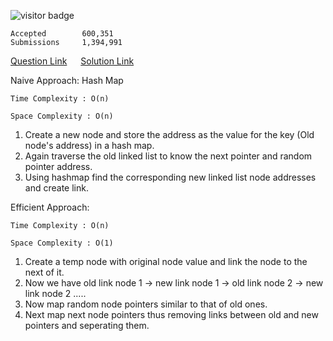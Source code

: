 ![visitor badge](https://visitor-badge.glitch.me/badge?page_id=yvrakesh.Leetcode-0138)

    Accepted        600,351
    Submissions     1,394,991

[Question Link](https://leetcode.com/problems/copy-list-with-random-pointer/)   &emsp; [Solution Link](https://github.com/yvrakesh/Leetcode/blob/main/code/0138/sol.cpp)

Naive Approach: Hash Map
    
    Time Complexity : O(n)

    Space Complexity : O(n)
1. Create a new node and store the address as the value for the key (Old node's address) in a hash map.
2. Again traverse the old linked list to know the next pointer and random pointer address.
3. Using hashmap find the corresponding new linked list node addresses and create link.


Efficient Approach:

    Time Complexity : O(n)

    Space Complexity : O(1)
1. Create a temp node with original node value and link the node to the next of it.
2. Now we have old link node 1 -> new link node 1 -> old link node 2 -> new link node 2 .....
3. Now map random node pointers similar to that of old ones.
4. Next map next node pointers thus removing links between old and new pointers and seperating them.

    